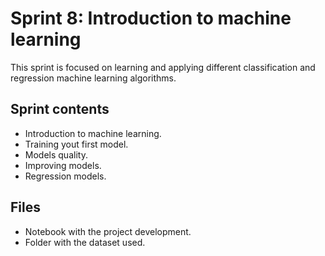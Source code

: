 # Sprint 8: Introduction to machine learning
This sprint is focused on learning and applying different classification and regression machine learning algorithms.

## Sprint contents
* Introduction to machine learning.
* Training yout first model.
* Models quality.
* Improving models.
* Regression models.

## Files
* Notebook with the project development.
* Folder with the dataset used.
